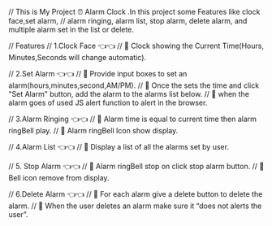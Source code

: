 // This is My Project  ⏰ Alarm Clock .In this project some Features like clock face,set alarm,
// alarm ringing, alarm list, stop alarm, delete alarm, and  multiple alarm set in the list  or delete.

// Features 
// 1.Clock Face 👈👈
// 🧿 Clock showing the Current Time(Hours, Minutes,Seconds will change automatic).

// 2.Set Alarm  👈👈
// 🧿 Provide input boxes to set an alarm(hours,minutes,second,AM/PM).
// 🧿 Once the sets the time and click "Set Alarm" button, add the alarm to the alarms list below.
// 🧿 when the alarm goes of used JS alert function to alert in the browser.

// 3.Alarm Ringing  👈👈
// 🧿 Alarm time is equal to current time then alarm ringBell play.
// 🧿 Alarm ringBell Icon show display.
 
// 4.Alarm List 👈👈
// 🧿 Display a list of all the alarms set by user.
   
// 5. Stop Alarm 👈👈
// 🧿  Alarm ringBell stop on click stop alarm button.
// 🧿  Bell icon remove from display.

// 6.Delete Alarm  👈👈
// 🧿 For each alarm give a delete button to delete the alarm.
// 🧿 When the user deletes an alarm make sure it “does not alerts the user”.